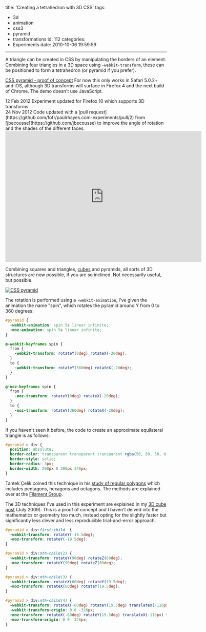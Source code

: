 title: 'Creating a tetrahedron with 3D CSS'
tags:
  - 3d
  - animation
  - css3
  - pyramid
  - transformations
id: 112
categories:
  - Experiments
date: 2010-10-06 19:59:59
---

A triangle can be created in CSS by manipulating the borders of an element. Combining four triangles in a 3D space using `-webkit-transform`, these can be positioned to form a tetrahedron (or pyramid if you prefer).

[CSS pyramid - proof of concept](/experiments/pyramid/)
For now this only works in Safari 5.0.2+ and iOS, although 3D transforms will surface in Firefox 4 and the next build of Chrome. The demo doesn't use JavaScript.

<div class="edit">
<time datetime="2012-02-12">12 Feb 2012</time> Experiment updated for Firefox 10 which supports 3D transforms.
</div>

<div class="edit">
<time datetime="2012-11-24">24 Nov 2012</time> Code updated with a [pull request](https://github.com/fofr/paulrhayes.com-experiments/pull/2) from [jbecousse](https://github.com/jbecousse) to improve the angle of rotation and the shades of the different faces.
</div>

<div class="video-wrapper"><iframe class="vimeo" src="http://player.vimeo.com/video/19500636" width="612" height="408" frameborder="0"></iframe></div>

Combining squares and triangles, [cubes](http://www.paulrhayes.com/2010-09/3d-css-cube-ii-touch-gestures-click-and-drag/) and pyramids, all sorts of 3D structures are now possible, if you are so inclined. Not necessarily useful, but possible.

[![CSS pyramid](http://host.trivialbeing.org/up/small/css-pyramid.png)](/experiments/pyramid/)

The rotation is performed using a `-webkit-animation`, I've given the animation the name "spin", which rotates the pyramid around Y from 0 to 360 degrees:

```css
#pyramid {
  -webkit-animation: spin 5s linear infinite;
  -moz-animation: spin 5s linear infinite;
}

@-webkit-keyframes spin {
  from {
    -webkit-transform: rotateY(0deg) rotateX(-20deg);
  }
  to {
    -webkit-transform: rotateY(360deg) rotateX(-20deg);
  }
}

@-moz-keyframes spin {
  from {
    -moz-transform: rotateY(0deg) rotateX(-20deg);
  }
  to {
    -moz-transform: rotateY(360deg) rotateX(-20deg);
  }
}
```

If you haven't seen it before, the code to create an approximate equilateral triangle is as follows:

```css
#pyramid > div {
  position: absolute;
  border-color: transparent transparent transparent rgba(50, 50, 50, 0.5);
  border-style: solid;
  border-radius: 3px;
  border-width: 200px 0 200px 346px;
}
```

Tantek Çelik coined this technique in his [study of regular polygons](http://tantek.com/CSS/Examples/polygons.html) which includes pentagons, hexagons and octagons. The methods are explained over at the [Filament Group](http://www.filamentgroup.com/lab/image_free_css_tooltip_pointers_a_use_for_polygonal_css/).

The 3D techniques I've used in this experiment are explained in my [3D cube post](http://www.paulrhayes.com/2009-07/animated-css3-cube-interface-using-3d-transforms/) (July 2009). This is a proof of concept and I haven't delved into the mathematics or geometry too much, instead opting for the slightly faster but significantly less clever and less reproducible trial-and-error approach.

```css
#pyramid > div:first-child  {
  -webkit-transform: rotateY(-19.5deg);
  -moz-transform: rotateY(-19.5deg);
}

#pyramid > div:nth-child(2) {
  -webkit-transform: rotateY(90deg) rotateZ(60deg);
  -moz-transform: rotateY(90deg) rotateZ(60deg);
}

#pyramid > div:nth-child(3) {
  -webkit-transform: rotateX(60deg) rotateY(19.5deg);
  -moz-transform: rotateX(60deg) rotateY(19.5deg);
}

#pyramid > div:nth-child(4) {
  -webkit-transform: rotateX(-60deg) rotateY(19.5deg) translateX(-116px) translateY(-200px);
  -webkit-transform-origin: 0 0 -326px;
  -moz-transform: rotateX(-60deg) rotateY(19.5deg) translateX(-116px) translateY(-200px);
  -moz-transform-origin: 0 0 -326px;
}
```
